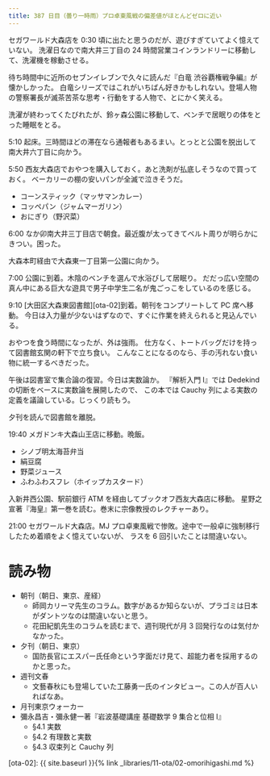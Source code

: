 ```yaml
---
title: 387 日目（曇り一時雨）プロ卓東風戦の偏差値がほとんどゼロに近い
---
```


セガワールド大森店を 0:30 頃に出たと思うのだが、遊びすぎていてよく憶えていない。
洗濯日なので南大井三丁目の 24 時間営業コインランドリーに移動して、洗濯機を稼動させる。

待ち時間中に近所のセブンイレブンで久々に読んだ『白竜 渋谷覇権戦争編』が懐かしかった。
白竜シリーズではこれがいちばん好きかもしれない。登場人物の警察署長が滅茶苦茶な思考・行動をする人物で、とにかく笑える。

洗濯が終わってくたびれたが、鈴ヶ森公園に移動して、ベンチで居眠りの体をとった睡眠をとる。

5:10 起床。三時間ほどの滞在なら通報者もあるまい。とっとと公園を脱出して南大井六丁目に向かう。

5:50 西友大森店でおやつを購入しておく。あと洗剤が払底しそうなので買っておく。
ベーカリーの棚の安いパンが全滅で泣きそうだ。

* コーンスティック（マッサマンカレー）
* コッペパン（ジャムマーガリン）
* おにぎり（野沢菜）

6:00 なか卯南大井三丁目店で朝食。最近腹が太ってきてベルト周りが明らかにきつい。困った。

大森本町経由で大森東一丁目第一公園に向かう。

7:00 公園に到着。木陰のベンチを選んで水浴びして居眠り。
だだっ広い空間の真ん中にある巨大な遊具で男子中学生二名が鬼ごっこをしているのを感じる。

9:10 [大田区大森東図書館][ota-02]到着。朝刊をコンプリートして PC 席へ移動。
今日は入力量が少ないはずなので、すぐに作業を終えられると見込んでいる。

おやつを食う時間になったが、外は強雨。
仕方なく、トートバッグだけを持って図書館玄関の軒下で立ち食い。
こんなことになるのなら、手の汚れない食い物に統一するべきだった。

午後は図書室で集合論の復習。今日は実数論か。
『解析入門 I』では Dedekind の切断をベースに実数論を展開したので、
この本では Cauchy 列による実数の定義を議論している。じっくり読もう。

夕刊を読んで図書館を離脱。

19:40 メガドンキ大森山王店に移動。晩飯。

* シノブ明太海苔弁当
* 絹豆腐
* 野菜ジュース
* ふわふわスフレ（ホイップカスタード）

入新井西公園、駅前銀行 ATM を経由してブックオフ西友大森店に移動。
星野之宣著『海皇』第一巻を読む。巻末に宗像教授のレクチャーあり。

21:00 セガワールド大森店。MJ プロ卓東風戦で惨敗。途中で一般卓に強制移行したため着順をよく憶えていないが、
ラスを 6 回引いたことは間違いない。

# 読み物

* 朝刊（朝日、東京、産経）
  * 師岡カリーマ先生のコラム。数字があるか知らないが、プラゴミは日本がダントツなのは間違いないと思う。
  * 花田紀凱先生のコラムを読むまで、週刊現代が月 3 回発行なのは気付かなかった。
* 夕刊（朝日、東京）
  * 国防長官にエスパー氏任命という字面だけ見て、超能力者を採用するのかと思った。
* 週刊文春
  * 文藝春秋にも登場していた工藤勇一氏のインタビュー。この人が百人いればなあ。
* 月刊東京ウォーカー
* 彌永昌吉・彌永健一著『岩波基礎講座 基礎数学 9 集合と位相 I』
  * §4.1 実数
  * §4.2 有理数と実数
  * §4.3 収束列と Cauchy 列

[ota-02]: {{ site.baseurl }}{% link _libraries/11-ota/02-omorihigashi.md %}
